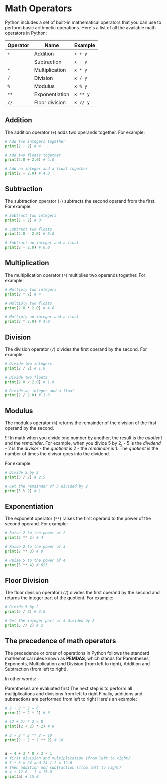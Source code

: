 # Math Operators

Python includes a set of built-in mathematical operators that you can use to perform basic arithmetic operations. Here's a list of all the available math operators in Python:

Operator | Name | Example
---------|------|--------
`+` | Addition | `x + y`
`-` | Subtraction | `x - y`
`*` | Multiplication | `x * y`
`/` | Division | `x / y`
`%` | Modulus | `x % y`
`**` | Exponentiation | `x ** y`
`//` | Floor division | `x // y`

## Addition

The addition operator (`+`) adds two operands together. For example:

```python {cmd}
# Add two integers together
print(2 + 2) # 4

# Add two floats together
print(2.0 + 2.0) # 4.0

# Add an integer and a float together
print(2 + 2.0) # 4.0
```

## Subtraction

The subtraction operator (`-`) subtracts the second operand from the first. For example:

```python {cmd}
# Subtract two integers
print(2 - 2) # 0

# Subtract two floats
print(2.0 - 2.0) # 0.0

# Subtract an integer and a float
print(2 - 2.0) # 0.0
```

## Multiplication

The multiplication operator (`*`) multiplies two operands together. For example:

```python {cmd}
# Multiply two integers
print(2 * 2) # 4

# Multiply two floats
print(2.0 * 2.0) # 4.0

# Multiply an integer and a float
print(2 * 2.0) # 4.0
```

## Division

The division operator (`/`) divides the first operand by the second. For example:

```python {cmd}
# Divide two integers
print(2 / 2) # 1.0

# Divide two floats
print(2.0 / 2.0) # 1.0

# Divide an integer and a float
print(2 / 2.0) # 1.0
```

## Modulus

The modulus operator (`%`) returns the remainder of the division of the first operand by the second.

!!!
    In math when you divide one number by another, the result is the *quotient* and the *remainder*.
    For example, when you divide 5 by 2,
    - 5 is the *dividend*
    - 2 is the *divisor*
    - the *quotient* is 2
    - the *remainder* is 1.
    The *quotient* is the number of times the divisor goes into the dividend.

For example:

```python {cmd}
# Divide 5 by 2
print(5 / 2) # 2.5

# Get the remainder of 5 divided by 2
print(5 % 2) # 1
```

## Exponentiation

The exponent operator (`**`) raises the first operand to the power of the second operand. For example:

```python {cmd}
# Raise 2 to the power of 2
print(2 ** 2) # 4

# Raise 2 to the power of 3
print(2 ** 3) # 8

# Raise 5 to the power of 4
print(5 ** 4) # 625
```

## Floor Division

The floor division operator (`//`) divides the first operand by the second and returns the integer part of the quotient. For example:

```python {cmd}
# Divide 5 by 2
print(5 / 2) # 2.5

# Get the integer part of 5 divided by 2
print(5 // 2) # 2
```

## The precedence of math operators

The precedence or order of operations in Python follows the standard mathematical rules known as **PEMDAS**, which stands for Parentheses, Exponents, Multiplication and Division (from left to right), Addition and Subtraction (from left to right).

In other words:

Parentheses are evaluated first
The next step is to perform all multiplications and divisions from left to right
Finally, additions and subtractions are performed from left to right
Here's an example:

```python {cmd}
# 2 + 2 * 2 = 6
print(2 + 2 * 2) # 6

# (2 + 2) * 2 = 8
print((2 + 2) * 2) # 8

# 2 + 2 * 2 ** 2 = 10
print(2 + 2 * 2 ** 2) # 10


a = 4 + 3 * 8 / 2 - 1  
# first division and multiplication (from left to right)
# 3 * 8 = 24 and 24 / 2 = 12.0
# then addition and subtraction (from left to right)
# 4 + 12.0 - 1 = 15.0
print(a) # 15.0
```
